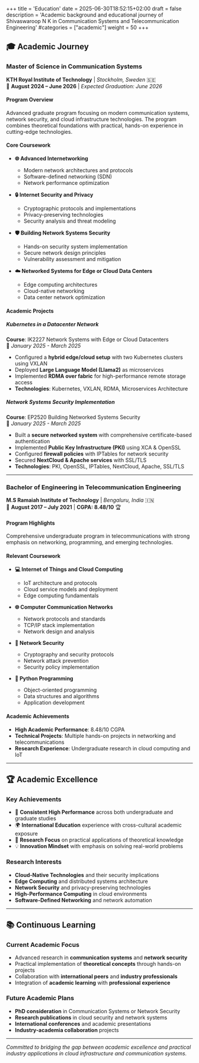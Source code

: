+++
title = 'Education'
date = 2025-06-30T18:52:15+02:00
draft = false
description = 'Academic background and educational journey of Shivaswaroop N K in Communication Systems and Telecommunication Engineering'
#categories = ["academic"]
weight = 50
+++

## 🎓 Academic Journey

### Master of Science in Communication Systems
**KTH Royal Institute of Technology** | *Stockholm, Sweden* 🇸🇪  
📅 **August 2024 – June 2026** | *Expected Graduation: June 2026*

#### Program Overview
Advanced graduate program focusing on modern communication systems, network security, and cloud infrastructure technologies. The program combines theoretical foundations with practical, hands-on experience in cutting-edge technologies.

#### Core Coursework
- **🌐 Advanced Internetworking**
  - Modern network architectures and protocols
  - Software-defined networking (SDN)
  - Network performance optimization
  
- **🔒 Internet Security and Privacy**
  - Cryptographic protocols and implementations
  - Privacy-preserving technologies
  - Security analysis and threat modeling
  
- **🛡️ Building Network Systems Security**
  - Hands-on security system implementation
  - Secure network design principles
  - Vulnerability assessment and mitigation
  
- **☁️ Networked Systems for Edge or Cloud Data Centers**
  - Edge computing architectures
  - Cloud-native networking
  - Data center network optimization

#### Academic Projects

##### Kubernetes in a Datacenter Network
**Course**: IK2227 Network Systems with Edge or Cloud Datacenters  
📅 *January 2025 - March 2025*

- Configured a **hybrid edge/cloud setup** with two Kubernetes clusters using VXLAN
- Deployed **Large Language Model (Llama2)** as microservices
- Implemented **RDMA over fabric** for high-performance remote storage access
- **Technologies**: Kubernetes, VXLAN, RDMA, Microservices Architecture

##### Network Systems Security Implementation
**Course**: EP2520 Building Networked Systems Security  
📅 *January 2025 - March 2025*

- Built a **secure networked system** with comprehensive certificate-based authentication
- Implemented **Public Key Infrastructure (PKI)** using XCA & OpenSSL
- Configured **firewall policies** with IPTables for network security
- Secured **NextCloud & Apache services** with SSL/TLS
- **Technologies**: PKI, OpenSSL, IPTables, NextCloud, Apache, SSL/TLS

---

### Bachelor of Engineering in Telecommunication Engineering
**M.S Ramaiah Institute of Technology** | *Bengaluru, India* 🇮🇳  
📅 **August 2017 – July 2021** | **CGPA: 8.48/10** 🏆

#### Program Highlights
Comprehensive undergraduate program in telecommunications with strong emphasis on networking, programming, and emerging technologies.

#### Relevant Coursework
- **💻 Internet of Things and Cloud Computing**
  - IoT architecture and protocols
  - Cloud service models and deployment
  - Edge computing fundamentals
  
- **🌐 Computer Communication Networks**
  - Network protocols and standards
  - TCP/IP stack implementation
  - Network design and analysis
  
- **🔐 Network Security**
  - Cryptography and security protocols
  - Network attack prevention
  - Security policy implementation
  
- **🐍 Python Programming**
  - Object-oriented programming
  - Data structures and algorithms
  - Application development

#### Academic Achievements
- **High Academic Performance**: 8.48/10 CGPA
- **Technical Projects**: Multiple hands-on projects in networking and telecommunications
- **Research Experience**: Undergraduate research in cloud computing and IoT

---

## 🏆 Academic Excellence

### Key Achievements
- 🎯 **Consistent High Performance** across both undergraduate and graduate studies
- 🌍 **International Education** experience with cross-cultural academic exposure
- 🔬 **Research Focus** on practical applications of theoretical knowledge
- 💡 **Innovation Mindset** with emphasis on solving real-world problems

### Research Interests
- **Cloud-Native Technologies** and their security implications
- **Edge Computing** and distributed systems architecture
- **Network Security** and privacy-preserving technologies
- **High-Performance Computing** in cloud environments
- **Software-Defined Networking** and network automation

---

## 📚 Continuous Learning

### Current Academic Focus
- Advanced research in **communication systems** and **network security**
- Practical implementation of **theoretical concepts** through hands-on projects
- Collaboration with **international peers** and **industry professionals**
- Integration of **academic learning** with **professional experience**

### Future Academic Plans
- **PhD consideration** in Communication Systems or Network Security
- **Research publications** in cloud security and network systems
- **International conferences** and academic presentations
- **Industry-academia collaboration** projects

---

*Committed to bridging the gap between academic excellence and practical industry applications in cloud infrastructure and communication systems.*

